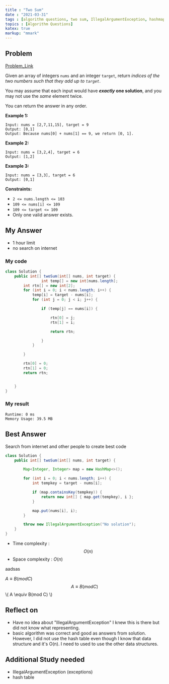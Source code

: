 ```yaml
---
title : "Two Sum"
date : "2021-03-31"
tags : [algorithm questions, two sum, IllegalArgumentException, hashmap]
topics : [Algorithm Questions]
katex: true
markup: "mmark"
---
```


## Problem

[Problem_Link](https://leetcode.com/problems/two-sum/)

Given an array of integers `nums` and an integer `target`, return *indices of the two numbers such that they add up to `target`*.

You may assume that each input would have ***exactly* one solution**, and you may not use the *same* element twice.

You can return the answer in any order.

**Example 1:**

```
Input: nums = [2,7,11,15], target = 9
Output: [0,1]
Output: Because nums[0] + nums[1] == 9, we return [0, 1].
```

**Example 2:**

```
Input: nums = [3,2,4], target = 6
Output: [1,2]
```

**Example 3:**

```
Input: nums = [3,3], target = 6
Output: [0,1]
```

**Constraints:**

- `2 <= nums.length <= 103`
- `109 <= nums[i] <= 109`
- `109 <= target <= 109`
- Only one valid answer exists.

## My Answer

- 1 hour limit
- no search on internet

### My code

```java
class Solution {
    public int[] twoSum(int[] nums, int target) {
                int temp[] = new int[nums.length];
        int rtn[] = new int[2];
        for (int i = 0; i < nums.length; i++) {
            temp[i] = target - nums[i];
            for (int j = 0; j < i; j++) {

                if (temp[j] == nums[i]) {

                    rtn[0] = j;
                    rtn[1] = i;

                    return rtn;

                }
            }

        }

        rtn[0] = 0;
        rtn[1] = 0;
        return rtn;


    }
}
```

### My result

```
Runtime: 0 ms
Memory Usage: 39.5 MB
```

## Best Answer

Search from internet and other people to create best code

```java
class Solution {
    public int[] twoSum(int[] nums, int target) {

        Map<Integer, Integer> map = new HashMap<>();

        for (int i = 0; i < nums.length; i++) {
            int tempkey = target - nums[i];

            if (map.containsKey(tempkey)) {
                return new int[] { map.get(tempkey), i };
            }

            map.put(nums[i], i);
        }

        throw new IllegalArgumentException("No solution");
    }
}
```

- Time complexity : $$O(n)$$
- Space complexity : $O(n)$

aadsas

$A\equiv B(mod C)$
$$A\equiv B(mod C)$$
\\( A \equiv B(mod C) \\)

## Reflect on

- Have no idea about "IllegalArgumentException" I knew this is there but did not know what representing.
- basic algorithm was correct and good as answers from solution. However, I did not use the hash table even though I know that data structure and it's O(n). I need to used to use the other data structures.

## Additional Study needed

- IllegalArgumentException (exceptions)
- hash table
